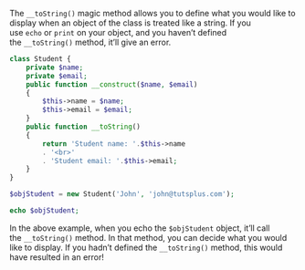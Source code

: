 The `__toString()` magic method allows you to define what you would like to display when an object of the class is treated like a string. If you use `echo` or `print` on your object, and you haven’t defined the `__toString()` method, it’ll give an error.

```php
class Student {
    private $name;
    private $email;
    public function __construct($name, $email)
    {
        $this->name = $name;
        $this->email = $email;
    }
    public function __toString()
    {
        return 'Student name: '.$this->name
        . '<br>'
        . 'Student email: '.$this->email;
    }
}

$objStudent = new Student('John', 'john@tutsplus.com');

echo $objStudent;
```

In the above example, when you echo the `$objStudent` object, it’ll call the `__toString()` method. In that method, you can decide what you would like to display. If you hadn’t defined the `__toString()` method, this would have resulted in an error!
